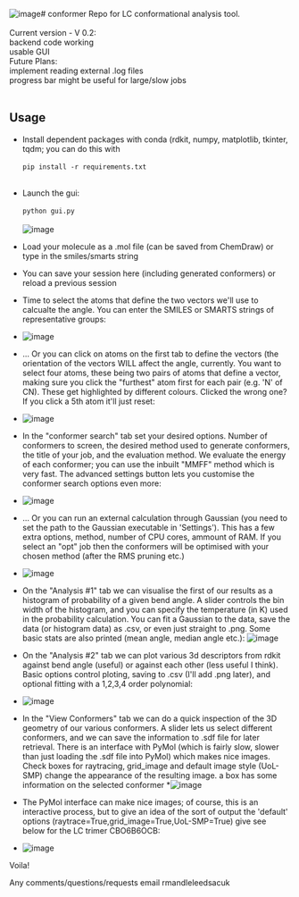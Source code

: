 ![image](https://github.com/RichardMandle/conformer/assets/101199234/f3f93b59-ba1c-43b6-9bca-8e42b25973c3)# conformer
Repo for LC conformational analysis tool.
<br><br>
Current version - V 0.2:<br> backend code working <br> usable GUI <br>
Future Plans:
<br> implement reading external .log files
<br> progress bar might be useful for large/slow jobs
<br><br>
## Usage
* Install dependent packages with conda (rdkit, numpy, matplotlib, tkinter, tqdm; you can do this with <br><br>```pip install -r requirements.txt```<br><br>
* Launch the gui:<br><br>``` python gui.py ```<br><br>
![image](https://github.com/RichardMandle/conformer/assets/101199234/60019c39-1fda-4d30-9aca-585cdaa89a9e)
* Load your molecule as a .mol file (can be saved from ChemDraw) or type in the smiles/smarts string <br>
* You can save your session here (including generated conformers) or reload a previous session <br>
* Time to select the atoms that define the two vectors we'll use to calcualte the angle. You can enter the SMILES or SMARTS strings of representative groups:<br>
* ![image](https://github.com/RichardMandle/conformer/assets/101199234/78074ac2-32fc-4a0d-97dc-b3b650078dc8)

* ... Or you can click on atoms on the first tab to define the vectors (the orientation of the vectors WILL affect the angle, currently. You want to select four atoms, these being two pairs of atoms that define a vector, making sure you click the "furthest" atom first for each pair (e.g. 'N' of CN). These get highlighted by different colours. Clicked the wrong one? If you click a 5th atom it'll just reset:
* ![image](https://github.com/RichardMandle/conformer/assets/101199234/ec2a0521-ae0f-42fa-812c-7c4d49b20e80)
* In the "conformer search" tab set your desired options. Number of conformers to screen, the desired method used to generate conformers, the title of your job, and the evaluation method. We evaluate the energy of each conformer; you can use the inbuilt "MMFF" method which is very fast. The advanced settings button lets you customise the conformer search options even more:
* ![image](https://github.com/RichardMandle/conformer/assets/101199234/269a83f8-c337-489d-832b-901f3a162854)
* ... Or you can run an external calculation through Gaussian (you need to set the path to the Gaussian executable in 'Settings'). This has a few extra options, method, number of CPU cores, ammount of RAM. If you select an "opt" job then the conformers will be optimised with your chosen method (after the RMS pruning etc.)
* ![image](https://github.com/RichardMandle/conformer/assets/101199234/7874985f-c73e-4313-816b-629c05f9cfa7)
* On the "Analysis #1" tab we can visualise the first of our results as a histogram of probability of a given bend angle. A slider controls the bin width of the histogram, and you can specify the temperature (in K) used in the probability calculation. You can fit a Gaussian to the data, save the data (or histogram data) as .csv, or even just straight to .png. Some basic stats are also printed (mean angle, median angle etc.):
![image](https://github.com/RichardMandle/conformer/assets/101199234/6039b39b-a79a-47e3-87b5-0ed551c3ea6c)
* On the "Analysis #2" tab we can plot various 3d descriptors from rdkit against bend angle (useful) or against each other (less useful I think). Basic options control ploting, saving to .csv (I'll add .png later), and optional fitting with a 1,2,3,4 order polynomial:
* ![image](https://github.com/RichardMandle/conformer/assets/101199234/9df0db9a-c73e-4673-82bf-d6575c55846c)
* In the "View Conformers" tab we can do a quick inspection of the 3D geometry of our various conformers. A slider lets us select different conformers, and we can save the information to .sdf file for later retrieval. There is an interface with PyMol (which is fairly slow, slower than just loading the .sdf file into PyMol) which makes nice images. Check boxes for raytracing, grid_image and default image style (UoL-SMP) change the appearance of the resulting image. a box has some information on the selected conformer
*![image](https://github.com/RichardMandle/conformer/assets/101199234/a49a0959-666c-4f8f-a86b-ac6a8e53238a)
* The PyMol interface can make nice images; of course, this is an interactive process, but to give an idea of the sort of output the 'default' options (raytrace=True,grid_image=True,UoL-SMP=True) give see below for the LC trimer CBO6B6OCB:
* ![image](https://github.com/RichardMandle/conformer/assets/101199234/e28d11ce-0466-46ed-bbd9-a7823529e810)

Voila!

Any comments/questions/requests email r<dot>mandle<at>leeds<dot>ac<dot>uk



